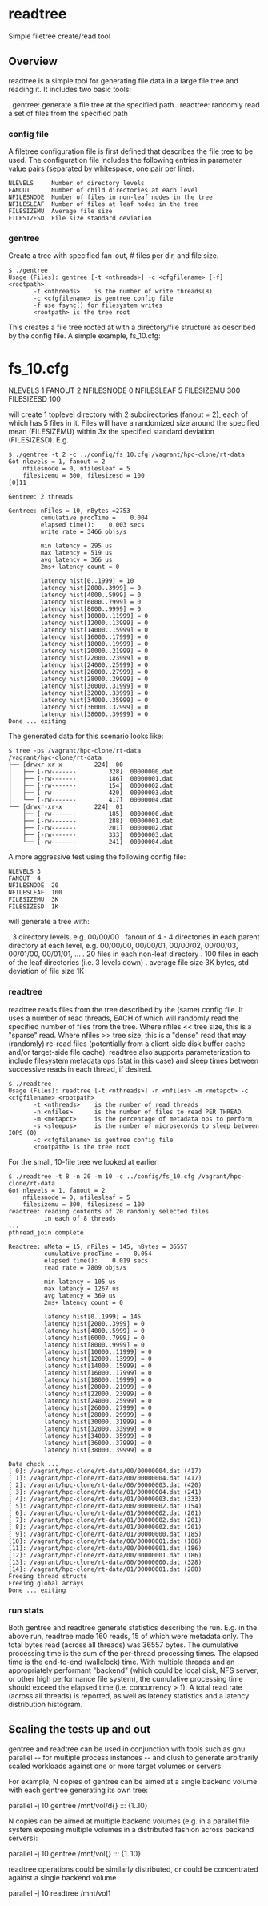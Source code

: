 # readtree
Simple filetree create/read tool

## Overview

readtree is a simple tool for generating file data in a large file tree
and reading it. It includes two basic tools:

. gentree: generate a file tree at the specified path
. readtree: randomly read a set of files from the specified path

### config file

A filetree configuration file is first defined that describes the file tree
to be used. The configuration file includes the following entries
in parameter value pairs (separated by whitespace, one pair per line):

```
NLEVELS		Number of directory levels
FANOUT		Number of child directories at each level
NFILESNODE	Number of files in non-leaf nodes in the tree
NFILESLEAF	Number of files at leaf nodes in the tree
FILESIZEMU	Average file size
FILESIZESD	File size standard deviation
```

### gentree

Create a tree with specified fan-out, # files per dir, and file size.

```
$ ./gentree
Usage (Files): gentree [-t <nthreads>] -c <cfgfilename> [-f] <rootpath>
       -t <nthreads>    is the number of write threads(8)
       -c <cfgfilename> is gentree config file
       -f use fsync() for filesystem writes
       <rootpath> is the tree root
```

This creates a file tree rooted at <rootpath> with a directory/file
structure as described by the config file.  A simple example, fs_10.cfg:

# fs_10.cfg
NLEVELS	1
FANOUT	2
NFILESNODE	0
NFILESLEAF	5
FILESIZEMU	300
FILESIZESD	100

will create 1 toplevel directory with 2 subdirectories (fanout = 2), each
of which has 5 files in it.  Files will have a randomized size around
the specified mean (FILESIZEMU) within 3x the specified standard deviation
(FILESIZESD).  E.g.

```
$ ./gentree -t 2 -c ../config/fs_10.cfg /vagrant/hpc-clone/rt-data
Got nlevels = 1, fanout = 2
    nfilesnode = 0, nfilesleaf = 5
    filesizemu = 300, filesizesd = 100
[0]11

Gentree: 2 threads

Gentree: nFiles = 10, nBytes =2753
         cumulative procTime =    0.004
         elapsed time():    0.003 secs
         write rate = 3466 objs/s

         min latency = 295 us
         max latency = 519 us
         avg latency = 366 us
         2ms+ latency count = 0

         latency hist[0..1999] = 10
         latency hist[2000..3999] = 0
         latency hist[4000..5999] = 0
         latency hist[6000..7999] = 0
         latency hist[8000..9999] = 0
         latency hist[10000..11999] = 0
         latency hist[12000..13999] = 0
         latency hist[14000..15999] = 0
         latency hist[16000..17999] = 0
         latency hist[18000..19999] = 0
         latency hist[20000..21999] = 0
         latency hist[22000..23999] = 0
         latency hist[24000..25999] = 0
         latency hist[26000..27999] = 0
         latency hist[28000..29999] = 0
         latency hist[30000..31999] = 0
         latency hist[32000..33999] = 0
         latency hist[34000..35999] = 0
         latency hist[36000..37999] = 0
         latency hist[38000..39999] = 0
Done ... exiting
```

The generated data for this scenario looks like:

```
$ tree -ps /vagrant/hpc-clone/rt-data
/vagrant/hpc-clone/rt-data
├── [drwxr-xr-x         224]  00
│   ├── [-rw-------         328]  00000000.dat
│   ├── [-rw-------         186]  00000001.dat
│   ├── [-rw-------         154]  00000002.dat
│   ├── [-rw-------         420]  00000003.dat
│   └── [-rw-------         417]  00000004.dat
└── [drwxr-xr-x         224]  01
    ├── [-rw-------         185]  00000000.dat
    ├── [-rw-------         288]  00000001.dat
    ├── [-rw-------         201]  00000002.dat
    ├── [-rw-------         333]  00000003.dat
    └── [-rw-------         241]  00000004.dat
```

A more aggressive test using the following config file:

```
NLEVELS	3
FANOUT	4
NFILESNODE	20
NFILESLEAF	100
FILESIZEMU	3K
FILESIZESD	1K
```

will generate a tree with:

. 3 directory levels, e.g. 00/00/00
. fanout of 4 - 4 directories in each parent directory at each level, e.g.
    00/00/00, 00/00/01, 00/00/02, 00/00/03, 00/01/00, 00/01/01, ...
. 20 files in each non-leaf directory
. 100 files in each of the leaf directories (i.e. 3 levels down)
. average file size 3K bytes, std deviation of file size 1K

### readtree

readtree reads files from the tree described by the (same) config file.
It uses a number of read threads, EACH of which will randomly read the
specified number of files from the tree.  Where nfiles << tree size, this
is a "sparse" read.  Where nfiles >> tree size, this is a "dense" read
that may (randomly) re-read files (potentially from a client-side disk
buffer cache and/or target-side file cache). readtree also supports
parameterization to include filesystem metadata ops (stat in this case)
and sleep times between successive reads in each thread, if desired.

```
$ ./readtree
Usage (Files): readtree [-t <nthreads>] -n <nfiles> -m <metapct> -c <cfgfilename> <rootpath>
       -t <nthreads>    is the number of read threads
       -n <nfiles>      is the number of files to read PER THREAD
       -m <metapct>     is the percentage of metadata ops to perform
       -s <sleepus>     is the number of microseconds to sleep between IOPS (0)
       -c <cfgfilename> is gentree config file
       <rootpath> is the tree root
```

For the small, 10-file tree we looked at earlier:

```
$ ./readtree -t 8 -n 20 -m 10 -c ../config/fs_10.cfg /vagrant/hpc-clone/rt-data
Got nlevels = 1, fanout = 2
    nfilesnode = 0, nfilesleaf = 5
    filesizemu = 300, filesizesd = 100
readtree: reading contents of 20 randomly selected files
          in each of 8 threads
...
pthread_join complete

Readtree: nMeta = 15, nFiles = 145, nBytes = 36557
          cumulative procTime =    0.054
          elapsed time():    0.019 secs
          read rate = 7809 objs/s

          min latency = 105 us
          max latency = 1267 us
          avg latency = 369 us
          2ms+ latency count = 0

          latency hist[0..1999] = 145
          latency hist[2000..3999] = 0
          latency hist[4000..5999] = 0
          latency hist[6000..7999] = 0
          latency hist[8000..9999] = 0
          latency hist[10000..11999] = 0
          latency hist[12000..13999] = 0
          latency hist[14000..15999] = 0
          latency hist[16000..17999] = 0
          latency hist[18000..19999] = 0
          latency hist[20000..21999] = 0
          latency hist[22000..23999] = 0
          latency hist[24000..25999] = 0
          latency hist[26000..27999] = 0
          latency hist[28000..29999] = 0
          latency hist[30000..31999] = 0
          latency hist[32000..33999] = 0
          latency hist[34000..35999] = 0
          latency hist[36000..37999] = 0
          latency hist[38000..39999] = 0

Data check ...
[ 0]: /vagrant/hpc-clone/rt-data/00/00000004.dat (417)
[ 1]: /vagrant/hpc-clone/rt-data/00/00000004.dat (417)
[ 2]: /vagrant/hpc-clone/rt-data/00/00000003.dat (420)
[ 3]: /vagrant/hpc-clone/rt-data/01/00000004.dat (241)
[ 4]: /vagrant/hpc-clone/rt-data/01/00000003.dat (333)
[ 5]: /vagrant/hpc-clone/rt-data/00/00000002.dat (154)
[ 6]: /vagrant/hpc-clone/rt-data/01/00000002.dat (201)
[ 7]: /vagrant/hpc-clone/rt-data/01/00000002.dat (201)
[ 8]: /vagrant/hpc-clone/rt-data/01/00000002.dat (201)
[ 9]: /vagrant/hpc-clone/rt-data/01/00000000.dat (185)
[10]: /vagrant/hpc-clone/rt-data/00/00000001.dat (186)
[11]: /vagrant/hpc-clone/rt-data/00/00000001.dat (186)
[12]: /vagrant/hpc-clone/rt-data/00/00000001.dat (186)
[13]: /vagrant/hpc-clone/rt-data/00/00000000.dat (328)
[14]: /vagrant/hpc-clone/rt-data/01/00000001.dat (288)
Freeing thread structs
Freeing global arrays
Done ... exiting
```

### run stats

Both gentree and readtree generate statistics describing the run.  E.g. in
the above run, readtree made 160 reads, 15 of which were metadata only.
The total bytes read (across all threads) was 36557 bytes.  The cumulative
processing time is the sum of the per-thread processing times.  The
elapsed time is the end-to-end (wallclock) time.  With multiple threads
and an appropriately performant "backend" (which could be local disk,
NFS server, or other high performance file system), the cumulative
processing time should exceed the elapsed time (i.e. concurrency > 1).
A total read rate (across all threads) is reported, as well as latency
statistics and a latency distribution histogram.

## Scaling the tests up and out

gentree and readtree can be used in conjunction with tools such as gnu
parallel -- for multiple process instances -- and clush to generate
arbitrarily scaled workloads against one or more target volumes or servers.

For example, N copies of gentree can be aimed at a single backend volume
with each gentree generating its own tree:

parallel -j 10 gentree <args> /mnt/vol/d{} ::: {1..10}

N copies can be aimed at multiple backend volumes (e.g. in a parallel file
system exposing multiple volumes in a distributed fashion across backend
servers):

parallel -j 10 gentree <args> /mnt/vol{} ::: {1..10}

readtree operations could be similarly distributed, or could be concentrated
against a single backend volume

parallel -j 10 readtree <args> /mnt/vol1
